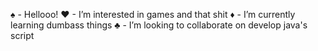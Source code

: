 ♠ - Hellooo!
♥ - I’m interested in games and that shit
♦ - I’m currently learning dumbass things
♣ - I’m looking to collaborate on develop java's script
 





